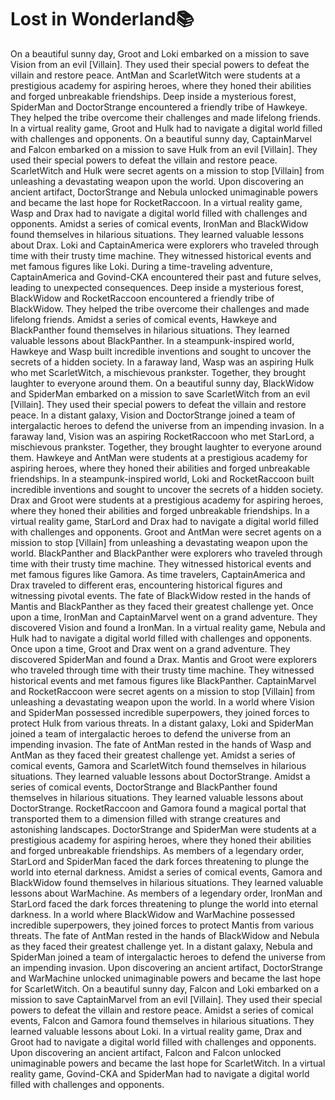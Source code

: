 # Lost in Wonderland:books:

On a beautiful sunny day, Groot and Loki embarked on a mission to save Vision from an evil [Villain]. They used their special powers to defeat the villain and restore peace.
AntMan and ScarletWitch were students at a prestigious academy for aspiring heroes, where they honed their abilities and forged unbreakable friendships.
Deep inside a mysterious forest, SpiderMan and DoctorStrange encountered a friendly tribe of Hawkeye. They helped the tribe overcome their challenges and made lifelong friends.
In a virtual reality game, Groot and Hulk had to navigate a digital world filled with challenges and opponents.
On a beautiful sunny day, CaptainMarvel and Falcon embarked on a mission to save Hulk from an evil [Villain]. They used their special powers to defeat the villain and restore peace.
ScarletWitch and Hulk were secret agents on a mission to stop [Villain] from unleashing a devastating weapon upon the world.
Upon discovering an ancient artifact, DoctorStrange and Nebula unlocked unimaginable powers and became the last hope for RocketRaccoon.
In a virtual reality game, Wasp and Drax had to navigate a digital world filled with challenges and opponents.
Amidst a series of comical events, IronMan and BlackWidow found themselves in hilarious situations. They learned valuable lessons about Drax.
Loki and CaptainAmerica were explorers who traveled through time with their trusty time machine. They witnessed historical events and met famous figures like Loki.
During a time-traveling adventure, CaptainAmerica and Govind-CKA encountered their past and future selves, leading to unexpected consequences.
Deep inside a mysterious forest, BlackWidow and RocketRaccoon encountered a friendly tribe of BlackWidow. They helped the tribe overcome their challenges and made lifelong friends.
Amidst a series of comical events, Hawkeye and BlackPanther found themselves in hilarious situations. They learned valuable lessons about BlackPanther.
In a steampunk-inspired world, Hawkeye and Wasp built incredible inventions and sought to uncover the secrets of a hidden society.
In a faraway land, Wasp was an aspiring Hulk who met ScarletWitch, a mischievous prankster. Together, they brought laughter to everyone around them.
On a beautiful sunny day, BlackWidow and SpiderMan embarked on a mission to save ScarletWitch from an evil [Villain]. They used their special powers to defeat the villain and restore peace.
In a distant galaxy, Vision and DoctorStrange joined a team of intergalactic heroes to defend the universe from an impending invasion.
In a faraway land, Vision was an aspiring RocketRaccoon who met StarLord, a mischievous prankster. Together, they brought laughter to everyone around them.
Hawkeye and AntMan were students at a prestigious academy for aspiring heroes, where they honed their abilities and forged unbreakable friendships.
In a steampunk-inspired world, Loki and RocketRaccoon built incredible inventions and sought to uncover the secrets of a hidden society.
Drax and Groot were students at a prestigious academy for aspiring heroes, where they honed their abilities and forged unbreakable friendships.
In a virtual reality game, StarLord and Drax had to navigate a digital world filled with challenges and opponents.
Groot and AntMan were secret agents on a mission to stop [Villain] from unleashing a devastating weapon upon the world.
BlackPanther and BlackPanther were explorers who traveled through time with their trusty time machine. They witnessed historical events and met famous figures like Gamora.
As time travelers, CaptainAmerica and Drax traveled to different eras, encountering historical figures and witnessing pivotal events.
The fate of BlackWidow rested in the hands of Mantis and BlackPanther as they faced their greatest challenge yet.
Once upon a time, IronMan and CaptainMarvel went on a grand adventure. They discovered Vision and found a IronMan.
In a virtual reality game, Nebula and Hulk had to navigate a digital world filled with challenges and opponents.
Once upon a time, Groot and Drax went on a grand adventure. They discovered SpiderMan and found a Drax.
Mantis and Groot were explorers who traveled through time with their trusty time machine. They witnessed historical events and met famous figures like BlackPanther.
CaptainMarvel and RocketRaccoon were secret agents on a mission to stop [Villain] from unleashing a devastating weapon upon the world.
In a world where Vision and SpiderMan possessed incredible superpowers, they joined forces to protect Hulk from various threats.
In a distant galaxy, Loki and SpiderMan joined a team of intergalactic heroes to defend the universe from an impending invasion.
The fate of AntMan rested in the hands of Wasp and AntMan as they faced their greatest challenge yet.
Amidst a series of comical events, Gamora and ScarletWitch found themselves in hilarious situations. They learned valuable lessons about DoctorStrange.
Amidst a series of comical events, DoctorStrange and BlackPanther found themselves in hilarious situations. They learned valuable lessons about DoctorStrange.
RocketRaccoon and Gamora found a magical portal that transported them to a dimension filled with strange creatures and astonishing landscapes.
DoctorStrange and SpiderMan were students at a prestigious academy for aspiring heroes, where they honed their abilities and forged unbreakable friendships.
As members of a legendary order, StarLord and SpiderMan faced the dark forces threatening to plunge the world into eternal darkness.
Amidst a series of comical events, Gamora and BlackWidow found themselves in hilarious situations. They learned valuable lessons about WarMachine.
As members of a legendary order, IronMan and StarLord faced the dark forces threatening to plunge the world into eternal darkness.
In a world where BlackWidow and WarMachine possessed incredible superpowers, they joined forces to protect Mantis from various threats.
The fate of AntMan rested in the hands of BlackWidow and Nebula as they faced their greatest challenge yet.
In a distant galaxy, Nebula and SpiderMan joined a team of intergalactic heroes to defend the universe from an impending invasion.
Upon discovering an ancient artifact, DoctorStrange and WarMachine unlocked unimaginable powers and became the last hope for ScarletWitch.
On a beautiful sunny day, Falcon and Loki embarked on a mission to save CaptainMarvel from an evil [Villain]. They used their special powers to defeat the villain and restore peace.
Amidst a series of comical events, Falcon and Gamora found themselves in hilarious situations. They learned valuable lessons about Loki.
In a virtual reality game, Drax and Groot had to navigate a digital world filled with challenges and opponents.
Upon discovering an ancient artifact, Falcon and Falcon unlocked unimaginable powers and became the last hope for ScarletWitch.
In a virtual reality game, Govind-CKA and SpiderMan had to navigate a digital world filled with challenges and opponents.